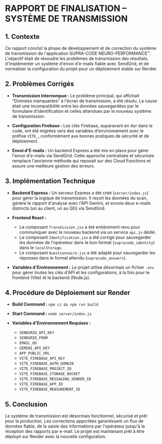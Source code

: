 # RAPPORT DE FINALISATION – SYSTÈME DE TRANSMISSION

## 1. Contexte

Ce rapport conclut la phase de développement et de correction du système de transmission de l'application SUPRA-CODE NEURO-PERFORMANCE™. L'objectif était de résoudre les problèmes de transmission des résultats, d'implémenter un système d'envoi d'e-mails fiable avec SendGrid, et de normaliser la configuration du projet pour un déploiement stable sur Render.

## 2. Problèmes Corrigés

- **Transmission Interrompue :** Le problème principal, qui affichait "Données manquantes" à l'écran de transmission, a été résolu. La cause était une incompatibilité entre les données sauvegardées par le formulaire d'identification et celles attendues par le nouveau système de transmission.

- **Configuration Firebase :** Les clés Firebase, auparavant en dur dans le code, ont été migrées vers des variables d'environnement avec le préfixe `VITE_`, conformément aux bonnes pratiques de sécurité et de déploiement.

- **Envoi d'E-mails :** Un backend Express a été mis en place pour gérer l'envoi d'e-mails via SendGrid. Cette approche centralisée et sécurisée remplace l'ancienne méthode qui reposait sur des Cloud Functions et assure une meilleure gestion des erreurs.

## 3. Implémentation Technique

- **Backend Express :** Un serveur Express a été créé (`server/index.js`) pour gérer la logique de transmission. Il reçoit les données du scan, génère le rapport d'analyse avec l'API Gemini, et envoie deux e-mails distincts (un au client, un au QG) via SendGrid.

- **Frontend React :**
    - Le composant `Transmission.jsx` a été entièrement revu pour communiquer avec le nouveau backend via un service `api.js` dédié.
    - Le composant `Identification.jsx` a été corrigé pour sauvegarder les données de l'opérateur dans le bon format (`supracode_identity`) dans le `localStorage`.
    - Le composant `Questionnaire.jsx` a été adapté pour sauvegarder les réponses dans le format attendu (`supracode_answers`).

- **Variables d'Environnement :** Le projet utilise désormais un fichier `.env` pour gérer toutes les clés d'API et les configurations, à la fois pour le frontend (Vite) et le backend (Node.js).

## 4. Procédure de Déploiement sur Render

- **Build Command :** `npm ci && npm run build`
- **Start Command :** `node server/index.js`

- **Variables d'Environnement Requises :**
    - `SENDGRID_API_KEY`
    - `SENDGRID_FROM`
    - `EMAIL_QG`
    - `GEMINI_API_KEY`
    - `APP_PUBLIC_URL`
    - `VITE_FIREBASE_API_KEY`
    - `VITE_FIREBASE_AUTH_DOMAIN`
    - `VITE_FIREBASE_PROJECT_ID`
    - `VITE_FIREBASE_STORAGE_BUCKET`
    - `VITE_FIREBASE_MESSAGING_SENDER_ID`
    - `VITE_FIREBASE_APP_ID`
    - `VITE_FIREBASE_MEASUREMENT_ID`

## 5. Conclusion

Le système de transmission est désormais fonctionnel, sécurisé et prêt pour la production. Les corrections apportées garantissent un flux de données fiable, de la saisie des informations par l'opérateur jusqu'à la réception des rapports par e-mail. Le projet est maintenant prêt à être déployé sur Render avec la nouvelle configuration.


